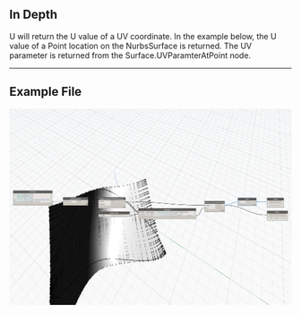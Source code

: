## In Depth
U will return the U value of a UV coordinate. In the example below, the U value of a Point location on the NurbsSurface is returned. The UV parameter is returned from the Surface.UVParamterAtPoint node.
___
## Example File

![U](./Autodesk.DesignScript.Geometry.UV.U_img.jpg)

